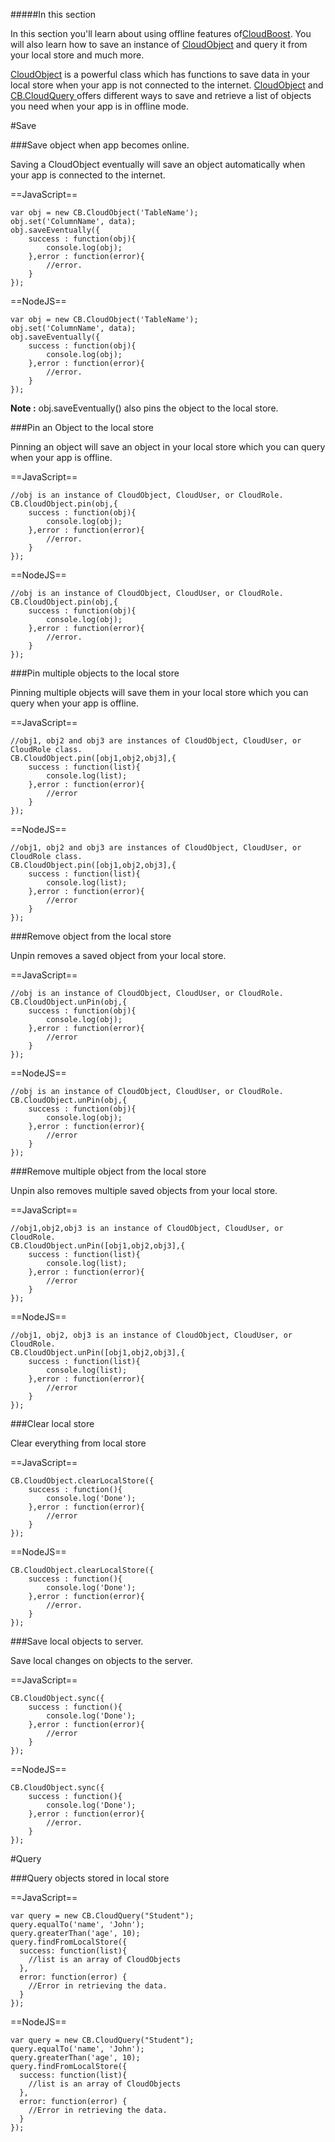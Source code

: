 #####In this section

In this section you'll learn about using offline features of[CloudBoost]( https://cloudboost.io/). You will also learn how to save an instance of [CloudObject]( https://docs.cloudboost.io/#CloudObject) and query it from your local store and much more.

[CloudObject](https://docs.cloudboost.io/#CloudObject) is a powerful class which has functions to save data in your local store when your app is not connected to the internet.
[CloudObject](https://docs.cloudboost.io/#CloudObject) and [CB.CloudQuery ](https://docs.cloudboost.io/#CloudQuery) offers different ways to save and retrieve a list of objects you need when your app is in offline mode.

#Save

###Save object when app becomes online.

Saving a CloudObject eventually will save an object automatically when your app is connected to the internet.

==JavaScript==
<span class="js-lines" data-query="saveEventually">
```
var obj = new CB.CloudObject('TableName');
obj.set('ColumnName', data);
obj.saveEventually({
    success : function(obj){
        console.log(obj); 
    },error : function(error){
        //error.  
    }
});
```
</span>

==NodeJS==
<span class="nodejs-lines" data-query="saveEventually">
```
var obj = new CB.CloudObject('TableName');
obj.set('ColumnName', data);
obj.saveEventually({
    success : function(obj){
        console.log(obj); 
    },error : function(error){
        //error.  
    }
});
```
</span>

**Note :** obj.saveEventually() also pins the object to the local store.

###Pin an Object to the local store

Pinning an object will save an object in your local store which you can query when your app is offline. 

==JavaScript==
<span class="js-lines" data-query="pin">
```
//obj is an instance of CloudObject, CloudUser, or CloudRole.
CB.CloudObject.pin(obj,{
    success : function(obj){
        console.log(obj);
    },error : function(error){
        //error.  
    }
});
```
</span>

==NodeJS==
<span class="nodejs-lines" data-query="pin">
```
//obj is an instance of CloudObject, CloudUser, or CloudRole.
CB.CloudObject.pin(obj,{
    success : function(obj){
        console.log(obj);
    },error : function(error){
        //error.  
    }
});
```
</span>

###Pin multiple objects to the local store

Pinning multiple objects will save them in your local store which you can query when your app is offline. 

==JavaScript==
<span class="js-lines" data-query="pinall">
```
//obj1, obj2 and obj3 are instances of CloudObject, CloudUser, or CloudRole class. 
CB.CloudObject.pin([obj1,obj2,obj3],{
    success : function(list){
        console.log(list);
    },error : function(error){
        //error  
    }
});
```
</span>

==NodeJS==
<span class="nodejs-lines" data-query="pinall">
```
//obj1, obj2 and obj3 are instances of CloudObject, CloudUser, or CloudRole class. 
CB.CloudObject.pin([obj1,obj2,obj3],{
    success : function(list){
        console.log(list);
    },error : function(error){
        //error  
    }
});
```
</span>


###Remove object from the local store

Unpin removes a saved object from your local store. 

==JavaScript==
<span class="js-lines" data-query="unPin">
```
//obj is an instance of CloudObject, CloudUser, or CloudRole.
CB.CloudObject.unPin(obj,{
    success : function(obj){
        console.log(obj);
    },error : function(error){
        //error  
    }
});
```
</span>

==NodeJS==
<span class="nodejs-lines" data-query="unPin">
```
//obj is an instance of CloudObject, CloudUser, or CloudRole.
CB.CloudObject.unPin(obj,{
    success : function(obj){
        console.log(obj);
    },error : function(error){
        //error  
    }
});
```
</span>

###Remove multiple object from the local store

Unpin also removes multiple saved objects from your local store. 

==JavaScript==
<span class="js-lines" data-query="unPin">
```
//obj1,obj2,obj3 is an instance of CloudObject, CloudUser, or CloudRole.
CB.CloudObject.unPin([obj1,obj2,obj3],{
    success : function(list){
        console.log(list);
    },error : function(error){
        //error  
    }
});
```
</span>

==NodeJS==
<span class="nodejs-lines" data-query="unPin">
```
//obj1, obj2, obj3 is an instance of CloudObject, CloudUser, or CloudRole.
CB.CloudObject.unPin([obj1,obj2,obj3],{
    success : function(list){
        console.log(list);
    },error : function(error){
        //error  
    }
});
```
</span>


###Clear local store

Clear everything from local store

==JavaScript==
<span class="js-lines" data-query="clearLocalStore">
```
CB.CloudObject.clearLocalStore({
    success : function(){
        console.log('Done');
    },error : function(error){
        //error  
    }
});
```
</span>

==NodeJS==
<span class="nodejs-lines" data-query="clearLocalStore">
```
CB.CloudObject.clearLocalStore({
    success : function(){
        console.log('Done');
    },error : function(error){
        //error.  
    }
});
```
</span>

###Save local objects to server.

Save local changes on objects to the server. 

==JavaScript==
<span class="js-lines" data-query="sync">
```
CB.CloudObject.sync({
    success : function(){
        console.log('Done');
    },error : function(error){
        //error  
    }
});
```
</span>

==NodeJS==
<span class="nodejs-lines" data-query="sync">
```
CB.CloudObject.sync({
    success : function(){
        console.log('Done');
    },error : function(error){
        //error.  
    }
});
```
</span>

#Query

###Query objects stored in local store

==JavaScript==
<span class="js-lines" data-query="findFromLocalStore">
```
var query = new CB.CloudQuery("Student");
query.equalTo('name', 'John');
query.greaterThan('age', 10);
query.findFromLocalStore({
  success: function(list){
    //list is an array of CloudObjects
  },
  error: function(error) {
    //Error in retrieving the data.
  }
});
```
</span>

==NodeJS==
<span class="nodejs-lines" data-query="findFromLocalStore">
```
var query = new CB.CloudQuery("Student");
query.equalTo('name', 'John');
query.greaterThan('age', 10);
query.findFromLocalStore({
  success: function(list){
    //list is an array of CloudObjects
  },
  error: function(error) {
    //Error in retrieving the data.
  }
});
```
</span>
